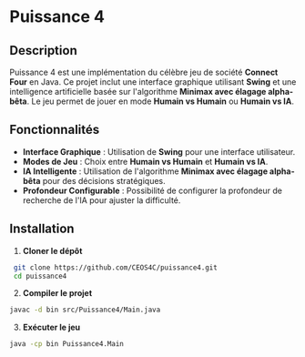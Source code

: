 # Puissance 4

## Description

Puissance 4 est une implémentation du célèbre jeu de société **Connect Four** en Java. Ce projet inclut une interface graphique utilisant **Swing** et une intelligence artificielle basée sur l'algorithme **Minimax avec élagage alpha-bêta**. Le jeu permet de jouer en mode **Humain vs Humain** ou **Humain vs IA**.

## Fonctionnalités

- **Interface Graphique** : Utilisation de **Swing** pour une interface utilisateur.
- **Modes de Jeu** : Choix entre **Humain vs Humain** et **Humain vs IA**.
- **IA Intelligente** : Utilisation de l'algorithme **Minimax avec élagage alpha-bêta** pour des décisions stratégiques.
- **Profondeur Configurable** : Possibilité de configurer la profondeur de recherche de l'IA pour ajuster la difficulté.

## Installation

1. **Cloner le dépôt**  

  ```bash
   git clone https://github.com/CEOS4C/puissance4.git
   cd puissance4
  ```

2. **Compiler le projet**
 
  ```bash
  javac -d bin src/Puissance4/Main.java
  ```

 3. **Exécuter le jeu**

  ```bash
  java -cp bin Puissance4.Main
  ```
